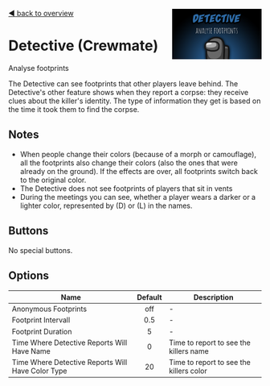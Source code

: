 [:arrow_backward: back to overview](https://github.com/laicosvk/theepicroles#roles "back to overview")
<img align="right" height="100" src="Detective.png"/>

# Detective (Crewmate)
Analyse footprints

The Detective can see footprints that other players leave behind. The Detective's other feature shows when they report a corpse: they receive clues about the killer's identity. 
The type of information they get is based on the time it took them to find the corpse.

## Notes
- When people change their colors (because of a morph or camouflage), all the footprints also change their colors (also the ones that were already on the ground). If the effects are over, all footprints switch back to the original color.
- The Detective does not see footprints of players that sit in vents
- During the meetings you can see, whether a player wears a darker or a lighter color, represented by (D) or (L) in the names.

## Buttons
No special buttons.

## Options
| Name | Default | Description |
| --- | :---: | --- |
| Anonymous Footprints | off | - |
| Footprint Intervall | 0.5 | - |
| Footprint Duration | 5 | - |
| Time Where Detective Reports Will Have Name | 0 | Time to report to see the killers name |
| Time Where Detective Reports Will Have Color Type | 20 | Time to report to see the killers color |



